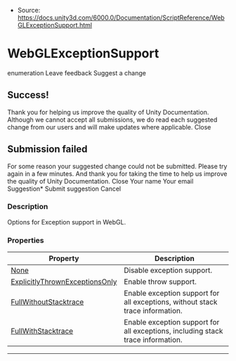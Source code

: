 * Source: https://docs.unity3d.com/6000.0/Documentation/ScriptReference/WebGLExceptionSupport.html

# WebGLExceptionSupport
enumeration
Leave feedback
Suggest a change
## Success!
Thank you for helping us improve the quality of Unity Documentation. Although we cannot accept all submissions, we do read each suggested change from our users and will make updates where applicable.
Close
## Submission failed
For some reason your suggested change could not be submitted. Please <a>try again</a> in a few minutes. And thank you for taking the time to help us improve the quality of Unity Documentation.
Close
Your name Your email Suggestion* Submit suggestion
Cancel
### Description
Options for Exception support in WebGL.
### Properties
Property | Description  
---|---  
[None](https://docs.unity3d.com/6000.0/Documentation/ScriptReference/WebGLExceptionSupport.None.html) | Disable exception support.  
[ExplicitlyThrownExceptionsOnly](https://docs.unity3d.com/6000.0/Documentation/ScriptReference/WebGLExceptionSupport.ExplicitlyThrownExceptionsOnly.html) | Enable throw support.  
[FullWithoutStacktrace](https://docs.unity3d.com/6000.0/Documentation/ScriptReference/WebGLExceptionSupport.FullWithoutStacktrace.html) | Enable exception support for all exceptions, without stack trace information.  
[FullWithStacktrace](https://docs.unity3d.com/6000.0/Documentation/ScriptReference/WebGLExceptionSupport.FullWithStacktrace.html) | Enable exception support for all exceptions, including stack trace information.  
* * *

